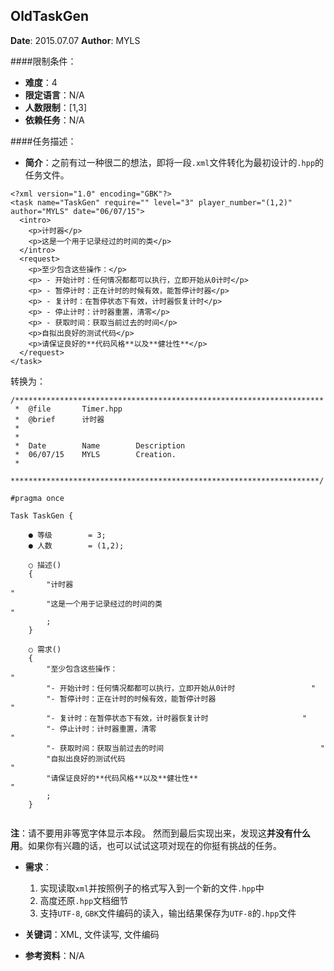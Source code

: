 OldTaskGen
---

**Date**: 2015.07.07
**Author**: MYLS

####限制条件：

 - **难度**：4
 - **限定语言**：N/A
 - **人数限制**：[1,3]
 - **依赖任务**：N/A

####任务描述：

 - **简介**：之前有过一种很二的想法，即将一段`.xml`文件转化为最初设计的`.hpp`的任务文件。
```
<?xml version="1.0" encoding="GBK"?>
<task name="TaskGen" require="" level="3" player_number="(1,2)" author="MYLS" date="06/07/15">
  <intro>
    <p>计时器</p>
    <p>这是一个用于记录经过的时间的类</p>
  </intro>
  <request>
    <p>至少包含这些操作：</p>
    <p> - 开始计时：任何情况都都可以执行，立即开始从0计时</p>
    <p> - 暂停计时：正在计时的时候有效，能暂停计时器</p>
    <p> - 复计时：在暂停状态下有效，计时器恢复计时</p>
    <p> - 停止计时：计时器重置，清零</p>
    <p> - 获取时间：获取当前过去的时间</p>
    <p>自拟出良好的测试代码</p>
    <p>请保证良好的**代码风格**以及**健壮性**</p>
  </request>
</task>
```
转换为：
```
/*********************************************************************
 *	@file		Timer.hpp
 *	@brief		计时器
 *
 *
 *	Date		Name		Description
 *	06/07/15	MYLS		Creation.
 *
 *********************************************************************/

#pragma once

Task TaskGen {

	● 等级		= 3;
	● 人数		= (1,2);

	○ 描述()
	{
		"计时器															"
		"这是一个用于记录经过的时间的类									"
		;
	}

	○ 需求()
	{
		"至少包含这些操作：												"
		"- 开始计时：任何情况都都可以执行，立即开始从0计时					"
		"- 暂停计时：正在计时的时候有效，能暂停计时器						"
		"- 复计时：在暂停状态下有效，计时器恢复计时						"
		"- 停止计时：计时器重置，清零										"
		"- 获取时间：获取当前过去的时间									"
		"自拟出良好的测试代码												"
		"请保证良好的**代码风格**以及**健壮性**							"
		;
	}


```
**注**：请不要用非等宽字体显示本段。
然而到最后实现出来，发现这**并没有什么用**。如果你有兴趣的话，也可以试试这项对现在的你挺有挑战的任务。
 - **需求**：
    1. 实现读取`xml`并按照例子的格式写入到一个新的文件`.hpp`中
    2. 高度还原`.hpp`文档细节
    3. 支持`UTF-8`, `GBK`文件编码的读入，输出结果保存为`UTF-8`的`.hpp`文件

 - **关键词**：XML, 文件读写, 文件编码
 - **参考资料**：N/A
